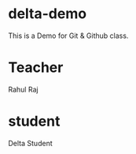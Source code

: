 # delta-demo
This is a Demo for Git &amp; Github class.

# Teacher 
Rahul Raj

# student
Delta Student
